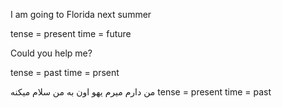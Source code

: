 I am going to Florida next summer

tense = present
time = future

Could you help me?

tense = past
time = prsent

من دارم میرم یهو اون به من سلام میکنه
tense = present
time = past

